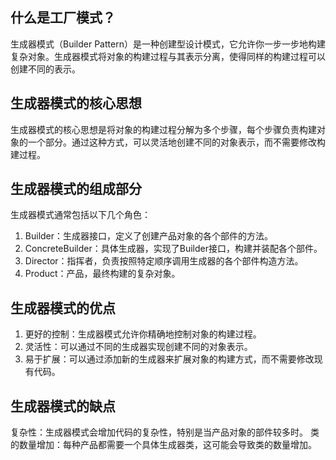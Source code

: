 ## 什么是工厂模式？
生成器模式（Builder Pattern）是一种创建型设计模式，它允许你一步一步地构建复杂对象。生成器模式将对象的构建过程与其表示分离，使得同样的构建过程可以创建不同的表示。

## 生成器模式的核心思想
生成器模式的核心思想是将对象的构建过程分解为多个步骤，每个步骤负责构建对象的一个部分。通过这种方式，可以灵活地创建不同的对象表示，而不需要修改构建过程。

## 生成器模式的组成部分
生成器模式通常包括以下几个角色：

1. Builder：生成器接口，定义了创建产品对象的各个部件的方法。
2. ConcreteBuilder：具体生成器，实现了Builder接口，构建并装配各个部件。
3. Director：指挥者，负责按照特定顺序调用生成器的各个部件构造方法。
4. Product：产品，最终构建的复杂对象。

## 生成器模式的优点
1. 更好的控制：生成器模式允许你精确地控制对象的构建过程。
2. 灵活性：可以通过不同的生成器实现创建不同的对象表示。
3. 易于扩展：可以通过添加新的生成器来扩展对象的构建方式，而不需要修改现有代码。

## 生成器模式的缺点
复杂性：生成器模式会增加代码的复杂性，特别是当产品对象的部件较多时。
类的数量增加：每种产品都需要一个具体生成器类，这可能会导致类的数量增加。